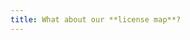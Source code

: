 ```yaml
---
title: What about our **license map**?
---
```


<script src="https://embed.github.com/view/geojson/benbalter/dc-maps/master/abra-licensee.geojson"></script>

